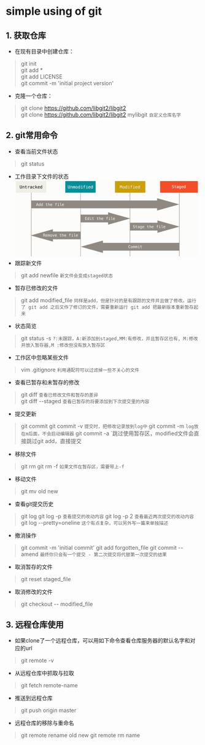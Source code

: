 # simple using of git
## 1. 获取仓库
* 在现有目录中创建仓库：  
> git init  
> git add *  
> git add LICENSE  
> git commit -m 'initial project version'  
* 克隆一个仓库：  
> git clone https://github.com/libgit2/libgit2  
> git clone https://github.com/libgit2/libgit2 mylibgit `自定义仓库名字`  

## 2. git常用命令  
* 查看当前文件状态
> git status
* 工作目录下文件的状态  
![status](https://github.com/henerywang/usefultools/blob/master/realtek/git_status.png?raw=true) 
* 跟踪新文件  
> git add newfile `新文件会变成staged状态`
* 暂存已修改的文件  
> git add modified_file `同样是add，但是针对的是有跟踪的文件并且做了修改。运行了 git add 之后又作了修订的文件，需要重新运行 git add 把最新版本重新暂存起来`
* 状态简览  
> git status -s  `?:未跟踪，A:新添加到staged,MM:有修改，并且暂存区也有, M:修改并放入暂存器,M :修改但没有放入暂存区`
* 工作区中忽略某些文件  
> vim .gitignore  `利用通配符可以过滤掉一些不关心的文件`
* 查看已暂存和未暂存的修改  
> git diff `查看已修改文件和暂存的差异`  
> git diff --staged `查看已暂存的将要添加到下次提交里的内容`  
* 提交更新  
> git commit 
> git commit -v `提交时，把修改记录放到log中`
> git commit -m `log放在m后面，不会启动编辑器`
> git commit -a `跳过使用暂存区，modified文件会直接跳过git add，直接提交
* 移除文件  
> git rm 
> git rm -f `如果文件在暂存区，需要带上-f`
* 移动文件  
> git mv old new
* 查看git提交历史
> git log
> git log -p `查看提交的改动内容`
> git log -p 2 `查看最近两次提交的改动内容`
> git log --pretty=oneline `这个有点复杂，可以另外写一篇来单独描述`
* 撤消操作
> git commit -m 'initial commit'
> git add forgotten_file
> git commit --amend `最终你只会有一个提交 - 第二次提交将代替第一次提交的结果`
* 取消暂存的文件
> git reset staged_file
* 取消修改的文件
> git checkout -- modified_file

## 3. 远程仓库使用
* 如果clone了一个远程仓库，可以用如下命令查看仓库服务器的默认名字和对应的url  
> git remote -v  
* 从远程仓库中抓取与拉取  
> git fetch remote-name
* 推送到远程仓库  
> git push origin master
* 远程仓库的移除与重命名  
> git remote rename old new
> git remote rm name
